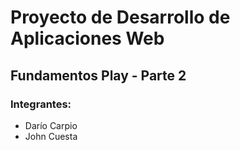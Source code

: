 # Proyecto de Desarrollo de Aplicaciones Web
## Fundamentos Play - Parte 2
### Integrantes:
* Darío Carpio
* John Cuesta

